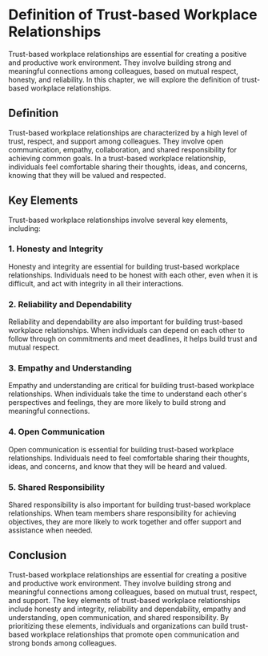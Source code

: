 Definition of Trust-based Workplace Relationships
===============================================================================================================

Trust-based workplace relationships are essential for creating a positive and productive work environment. They involve building strong and meaningful connections among colleagues, based on mutual respect, honesty, and reliability. In this chapter, we will explore the definition of trust-based workplace relationships.

Definition
----------

Trust-based workplace relationships are characterized by a high level of trust, respect, and support among colleagues. They involve open communication, empathy, collaboration, and shared responsibility for achieving common goals. In a trust-based workplace relationship, individuals feel comfortable sharing their thoughts, ideas, and concerns, knowing that they will be valued and respected.

Key Elements
------------

Trust-based workplace relationships involve several key elements, including:

### 1. Honesty and Integrity

Honesty and integrity are essential for building trust-based workplace relationships. Individuals need to be honest with each other, even when it is difficult, and act with integrity in all their interactions.

### 2. Reliability and Dependability

Reliability and dependability are also important for building trust-based workplace relationships. When individuals can depend on each other to follow through on commitments and meet deadlines, it helps build trust and mutual respect.

### 3. Empathy and Understanding

Empathy and understanding are critical for building trust-based workplace relationships. When individuals take the time to understand each other's perspectives and feelings, they are more likely to build strong and meaningful connections.

### 4. Open Communication

Open communication is essential for building trust-based workplace relationships. Individuals need to feel comfortable sharing their thoughts, ideas, and concerns, and know that they will be heard and valued.

### 5. Shared Responsibility

Shared responsibility is also important for building trust-based workplace relationships. When team members share responsibility for achieving objectives, they are more likely to work together and offer support and assistance when needed.

Conclusion
----------

Trust-based workplace relationships are essential for creating a positive and productive work environment. They involve building strong and meaningful connections among colleagues, based on mutual trust, respect, and support. The key elements of trust-based workplace relationships include honesty and integrity, reliability and dependability, empathy and understanding, open communication, and shared responsibility. By prioritizing these elements, individuals and organizations can build trust-based workplace relationships that promote open communication and strong bonds among colleagues.
